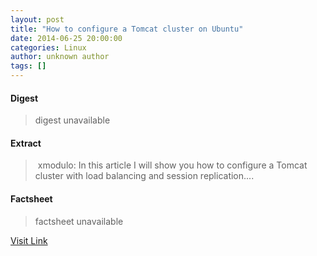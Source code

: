 ```yaml
---
layout: post
title: "How to configure a Tomcat cluster on Ubuntu"
date: 2014-06-25 20:00:00
categories: Linux
author: unknown author
tags: []
---
```



#### Digest
>digest unavailable

#### Extract
>&nbsp;xmodulo: In this article I will show you how to configure a Tomcat cluster with load balancing and session replication....

#### Factsheet
>factsheet unavailable

[Visit Link](http://www.linuxtoday.com/upload/how-to-configure-a-tomcat-cluster-on-ubuntu-140624060014.html)


